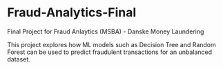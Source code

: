 # Fraud-Analytics-Final
Final Project for Fraud Anlaytics (MSBA)  - Danske Money Laundering

This project explores how ML models such as Decision Tree and Random Forest can be used to predict fraudulent transactions for an unbalanced dataset.
